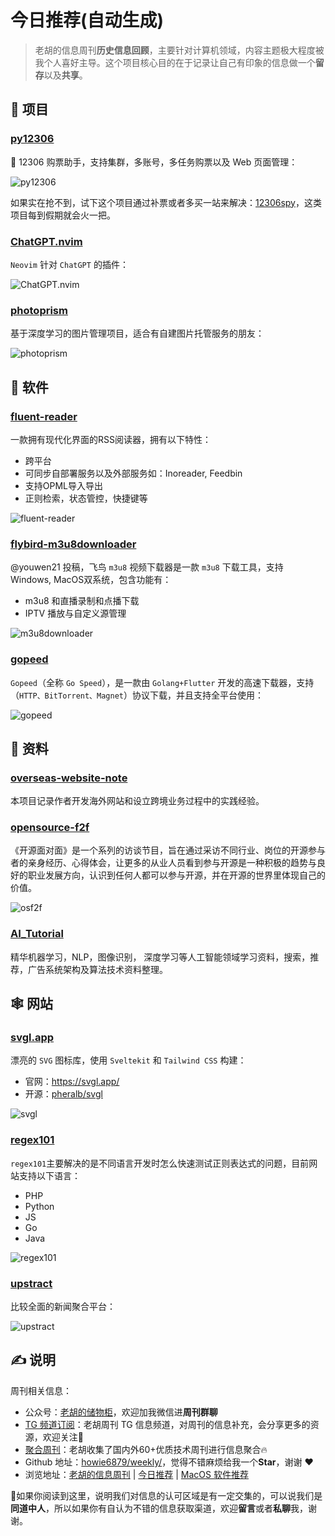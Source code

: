 # 今日推荐(自动生成)

> 老胡的信息周刊**历史信息回顾**，主要针对计算机领域，内容主题极大程度被我个人喜好主导。这个项目核心目的在于记录让自己有印象的信息做一个**留存**以及**共享**。


## 🎯 项目 

### [py12306](https://github.com/pjialin/py12306)

🚂 12306 购票助手，支持集群，多账号，多任务购票以及 Web 页面管理：

![py12306](https://images-1252557999.file.myqcloud.com/uPic/py12306.jpg)

如果实在抢不到，试下这个项目通过补票或者多买一站来解决：[12306spy](https://github.com/elroy93/12306spy)，这类项目每到假期就会火一把。 

### [ChatGPT.nvim](https://github.com/jackMort/ChatGPT.nvim)

`Neovim` 针对 `ChatGPT` 的插件：

![ChatGPT.nvim](https://images-1252557999.file.myqcloud.com/uPic/ChatGPT.nvim.png) 

### [photoprism](https://github.com/photoprism/photoprism)

基于深度学习的图片管理项目，适合有自建图片托管服务的朋友：

![photoprism](https://images-1252557999.file.myqcloud.com/uPic/ZiTbsh.jpg) 

## 🤖 软件 

### [fluent-reader](https://github.com/yang991178/fluent-reader)

一款拥有现代化界面的RSS阅读器，拥有以下特性：

- 跨平台
- 可同步自部署服务以及外部服务如：Inoreader, Feedbin
- 支持OPML导入导出
- 正则检索，状态管控，快捷键等

![fluent-reader](https://images-1252557999.file.myqcloud.com/uPic/fluent-reader.png) 

### [flybird-m3u8downloader](https://github.com/youwen21/flybird-m3u8downloader)

@youwen21 投稿，飞鸟 `m3u8` 视频下载器是一款 `m3u8` 下载工具，支持 Windows, MacOS双系统，包含功能有：

- m3u8 和直播录制和点播下载
- IPTV 播放与自定义源管理

![m3u8downloader](https://images-1252557999.file.myqcloud.com/uPic/m3u8downloader.png) 

### [gopeed](https://github.com/GopeedLab/gopeed)

`Gopeed`（全称 `Go Speed`），是一款由 `Golang+Flutter` 开发的高速下载器，支持（`HTTP、BitTorrent、Magnet`）协议下载，并且支持全平台使用：

![gopeed](https://images-1252557999.file.myqcloud.com/uPic/gopeed.jpg) 

## 👀 资料 

### [overseas-website-note](https://github.com/princehuang/overseas-website-note)

本项目记录作者开发海外网站和设立跨境业务过程中的实践经验。 

### [opensource-f2f](https://github.com/opensource-f2f)

《开源面对面》是一个系列的访谈节目，旨在通过采访不同行业、岗位的开源参与者的亲身经历、心得体会，让更多的从业人员看到参与开源是一种积极的趋势与良好的职业发展方向，认识到任何人都可以参与开源，并在开源的世界里体现自己的价值。

![osf2f](https://images-1252557999.file.myqcloud.com/uPic/osf2f.jpg) 

### [AI_Tutorial](https://github.com/cbamls/AI_Tutorial)

精华机器学习，NLP，图像识别， 深度学习等人工智能领域学习资料，搜索，推荐，广告系统架构及算法技术资料整理。 

## 🕸 网站 

### [svgl.app](https://svgl.app/)

漂亮的 `SVG` 图标库，使用 `Sveltekit` 和 `Tailwind CSS` 构建：

- 官网：https://svgl.app/
- 开源：[pheralb/svgl](https://github.com/pheralb/svgl)

![svgl](https://images-1252557999.file.myqcloud.com/uPic/svgl.jpg) 

### [regex101](https://regex101.com/)

`regex101`主要解决的是不同语言开发时怎么快速测试正则表达式的问题，目前网站支持以下语言：

- PHP
- Python
- JS
- Go
- Java

![regex101](https://images-1252557999.file.myqcloud.com/uPic/Fz15mf.png) 

### [upstract](https://upstract.com/)

比较全面的新闻聚合平台：

![upstract](https://images-1252557999.file.myqcloud.com/uPic/upstract.jpg) 

## ✍️ 说明

周刊相关信息：

- 公众号：[老胡的储物柜](https://images-1252557999.file.myqcloud.com/uPic/ETIbMe.jpg)，欢迎加我微信进**周刊群聊**
- [TG 频道订阅](https://t.me/howie_weekly)：老胡周刊 TG 信息频道，对周刊的信息补充，会分享更多的资源，欢迎关注👏
- [聚合周刊](https://www.fre321.com/weekly)：老胡收集了国内外60+优质技术周刊进行信息聚合🔥
- Github 地址：[howie6879/weekly/](https://github.com/howie6879/weekly/)，觉得不错麻烦给我一个**Star**，谢谢 ❤️
- 浏览地址：[老胡的信息周刊](https://weekly.howie6879.com) | [今日推荐](https://weekly.howie6879.com/recommend/index.html) | [MacOS 软件推荐](https://weekly.howie6879.com/soft/mac.html)

🙌如果你阅读到这里，说明我们对信息的认可区域是有一定交集的，可以说我们是**同道中人**，所以如果你有自认为不错的信息获取渠道，欢迎**留言**或者**私聊**我，谢谢。